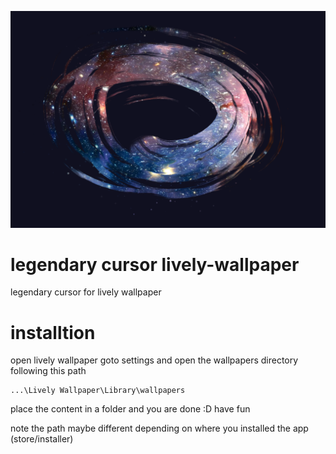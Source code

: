 
![prev](prev.png "legendary cursor")


# legendary cursor lively-wallpaper
legendary cursor for lively wallpaper 

# installtion 
open lively wallpaper
goto settings and open the wallpapers directory 
following this path
```
...\Lively Wallpaper\Library\wallpapers
```
place the content in a folder
and you are done :D 
have fun

note the path maybe different depending on where you installed the app (store/installer)
